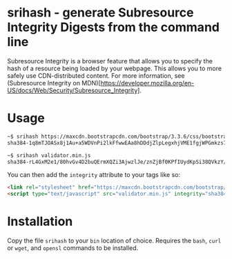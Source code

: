 srihash - generate Subresource Integrity Digests from the command line
======================================================================

Subresource Integrity is a browser feature that allows you to specify the hash
of a resource being loaded by your webpage. This allows you to more safely use
CDN-distributed content. For more information, see
(Subresource Integrity on MDN)[https://developer.mozilla.org/en-US/docs/Web/Security/Subresource_Integrity].

Usage
=====

```bash
~$ srihash https://maxcdn.bootstrapcdn.com/bootstrap/3.3.6/css/bootstrap.min.css
sha384-1q8mTJOASx8j1Au+a5WDVnPi2lkFfwwEAa8hDDdjZlpLegxhjVME1fgjWPGmkzs7

~$ srihash validator.min.js
sha384-rL4GxM2e1/80hvGv4D2buQErmXQZi3AjwzlJe/znZjBf0KPfIUydKpSi38QVkzY/
```

You can then add the `integrity` attribute to your tags like so:
    
```html
<link rel="stylesheet" href="https://maxcdn.bootstrapcdn.com/bootstrap/3.3.6/css/bootstrap.min.css" type="text/css" integrity="sha384-1q8mTJOASx8j1Au+a5WDVnPi2lkFfwwEAa8hDDdjZlpLegxhjVME1fgjWPGmkzs7" crossorigin="anonymous">
<script type="text/javascript" src="validator.min.js" integrity="sha384-rL4GxM2e1/80hvGv4D2buQErmXQZi3AjwzlJe/znZjBf0KPfIUydKpSi38QVkzY/" crossorigin="anonymous"></script>
```

Installation
============

Copy the file `srihash` to your `bin` location of choice. Requires the `bash`,
`curl` or `wget`, and `opensl` commands to be installed.

